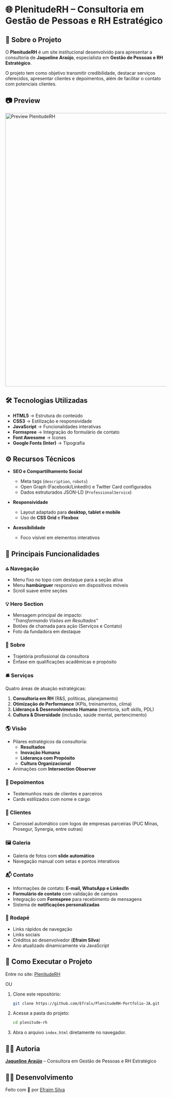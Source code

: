 # 🌐 PlenitudeRH – Consultoria em Gestão de Pessoas e RH Estratégico

## 📖 Sobre o Projeto

O **PlenitudeRH** é um site institucional desenvolvido para apresentar a consultoria de **Jaqueline Araújo**, especialista em **Gestão de Pessoas e RH Estratégico**.

O projeto tem como objetivo transmitir credibilidade, destacar serviços oferecidos, apresentar clientes e depoimentos, além de facilitar o contato com potenciais clientes.

## 📷 Preview

<img src="assets/image/PreviewPlenitudeRH.gif" alt="Preview PlenitudeRH" width="850"/>

## 🛠️ Tecnologias Utilizadas

- **HTML5** → Estrutura do conteúdo
- **CSS3** → Estilização e responsividade
- **JavaScript** → Funcionalidades interativas
- **Formspree** → Integração do formulário de contato
- **Font Awesome** → Ícones
- **Google Fonts (Inter)** → Tipografia

## ⚙️ Recursos Técnicos

- **SEO e Compartilhamento Social**

  - Meta tags (`description`, `robots`)
  - Open Graph (Facebook/LinkedIn) e Twitter Card configurados
  - Dados estruturados JSON-LD (`ProfessionalService`)

- **Responsividade**

  - Layout adaptado para **desktop, tablet e mobile**
  - Uso de **CSS Grid** e **Flexbox**

- **Acessibilidade**
  - Foco visível em elementos interativos

## 🎨 Principais Funcionalidades

### 🔝 Navegação

- Menu fixo no topo com destaque para a seção ativa
- Menu **hambúrguer** responsivo em dispositivos móveis
- Scroll suave entre seções

### 💡 Hero Section

- Mensagem principal de impacto:  
  _“Transformando Visões em Resultados”_
- Botões de chamada para ação (Serviços e Contato)
- Foto da fundadora em destaque

### 👤 Sobre

- Trajetória profissional da consultora
- Ênfase em qualificações acadêmicas e propósito

### 🛎️ Serviços

Quatro áreas de atuação estratégicas:

1. **Consultoria em RH** (R&S, políticas, planejamento)
2. **Otimização de Performance** (KPIs, treinamentos, clima)
3. **Liderança & Desenvolvimento Humano** (mentoria, soft skills, PDL)
4. **Cultura & Diversidade** (inclusão, saúde mental, pertencimento)

### 🌎 Visão

- Pilares estratégicos da consultoria:
  - **Resultados**
  - **Inovação Humana**
  - **Liderança com Propósito**
  - **Cultura Organizacional**
- Animações com **Intersection Observer**

### 💬 Depoimentos

- Testemunhos reais de clientes e parceiros
- Cards estilizados com nome e cargo

### 🏢 Clientes

- Carrossel automático com logos de empresas parceiras (PUC Minas, Prosegur, Synergia, entre outras)

### 🖼️ Galeria

- Galeria de fotos com **slide automático**
- Navegação manual com setas e pontos interativos

### 📬 Contato

- Informações de contato: **E-mail, WhatsApp e LinkedIn**
- **Formulário de contato** com validação de campos
- Integração com **Formspree** para recebimento de mensagens
- Sistema de **notificações personalizadas**

### 🦶 Rodapé

- Links rápidos de navegação
- Links sociais
- Créditos ao desenvolvedor (**Efraim Silva**)
- Ano atualizado dinamicamente via JavaScript

## 🚀 Como Executar o Projeto

Entre no site: [PlenitudeRH](https://plenituderh.netlify.app)

OU

1. Clone este repositório:
   ```bash
   git clone https://github.com/Efrals/PlenitudeRH-Portfolio-JA.git
   ```
2. Acesse a pasta do projeto:
   ```bash
   cd plenitude-rh
   ```
3. Abra o arquivo `index.html` diretamente no navegador.

## 👩‍💼 Autoria

[**Jaqueline Araújo**](https://www.linkedin.com/in/jaqueline-araujo-/) – Consultora em Gestão de Pessoas e RH Estratégico

## 👨‍💻 Desenvolvimento

Feito com 💖 por [Efraim Silva](https://www.linkedin.com/in/efraimrocha/)
